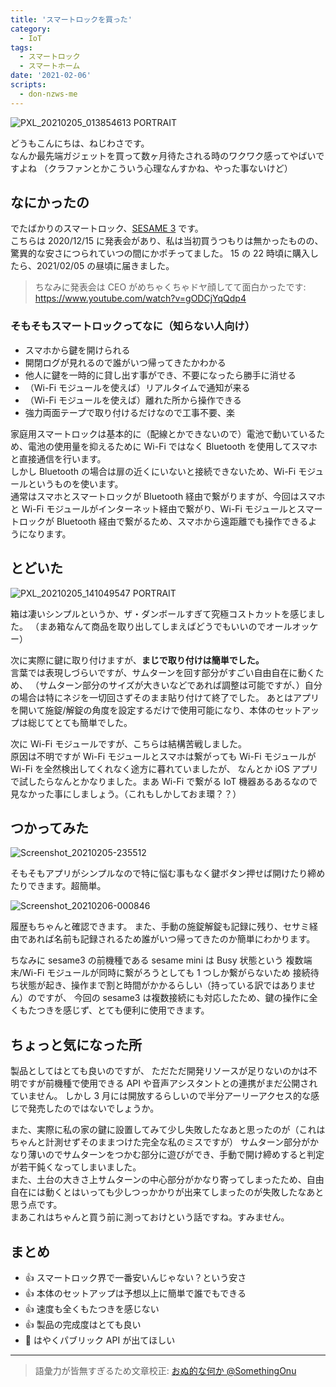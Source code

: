 ```yaml
---
title: 'スマートロックを買った'
category:
  - IoT
tags:
  - スマートロック
  - スマートホーム
date: '2021-02-06'
scripts:
  - don-nzws-me
---
```


![PXL_20210205_013854613 PORTRAIT](https://user-images.githubusercontent.com/14953122/107109199-7650aa80-6881-11eb-8837-49eee451b4af.jpg)

どうもこんにちは、ねじわさです。  
なんか最先端ガジェットを買って数ヶ月待たされる時のワクワク感ってやばいですよね
（クラファンとかこういう心理なんすかね、やった事ないけど）

## なにかったの

でたばかりのスマートロック、[SESAME 3](https://jp.candyhouse.co/collections/frontpage/products/sesame3) です。  
こちらは 2020/12/15 に発表会があり、私は当初買うつもりは無かったものの、驚異的な安さにつられていつの間にかポチってました。
15 の 22 時頃に購入したら、2021/02/05 の昼頃に届きました。

> ちなみに発表会は CEO がめちゃくちゃドヤ顔してて面白かったです: https://www.youtube.com/watch?v=gODCjYqQdp4

### そもそもスマートロックってなに（知らない人向け）

- スマホから鍵を開けられる
- 開閉ログが見れるので誰がいつ帰ってきたかわかる
- 他人に鍵を一時的に貸し出す事ができ、不要になったら勝手に消せる
- （Wi-Fi モジュールを使えば）リアルタイムで通知が来る
- （Wi-Fi モジュールを使えば）離れた所から操作できる
- 強力両面テープで取り付けるだけなので工事不要、楽

家庭用スマートロックは基本的に（配線とかできないので）電池で動いているため、電池の使用量を抑えるために Wi-Fi ではなく Bluetooth を使用してスマホと直接通信を行います。  
しかし Bluetooth の場合は扉の近くにいないと接続できないため、Wi-Fi モジュールというものを使います。  
通常はスマホとスマートロックが Bluetooth 経由で繋がりますが、今回はスマホと Wi-Fi モジュールがインターネット経由で繋がり、Wi-Fi モジュールとスマートロックが Bluetooth 経由で繋がるため、スマホから遠距離でも操作できるようになります。

## とどいた

![PXL_20210205_141049547 PORTRAIT](https://user-images.githubusercontent.com/14953122/107109202-7c468b80-6881-11eb-89f5-e762c00db586.jpg)

箱は凄いシンプルというか、ザ・ダンボールすぎて究極コストカットを感じました。
（まあ箱なんて商品を取り出してしまえばどうでもいいのでオールオッケー）

次に実際に鍵に取り付けますが、**まじで取り付けは簡単でした。**  
言葉では表現しづらいですが、サムターンを回す部分がすごい自由自在に動くため、
（サムターン部分のサイズが大きいなどであれば調整は可能ですが、）自分の場合は特にネジを一切回さずそのまま貼り付けて終了でした。
あとはアプリを開いて施錠/解錠の角度を設定するだけで使用可能になり、本体のセットアップは総じてとても簡単でした。

次に Wi-Fi モジュールですが、こちらは結構苦戦しました。  
原因は不明ですが Wi-Fi モジュールとスマホは繋がっても Wi-Fi モジュールが Wi-Fi を全然検出してくれなく途方に暮れていましたが、
なんとか iOS アプリで試したらなんとかなりました。まあ Wi-Fi で繋がる IoT 機器あるあるなので見なかった事にしましょう。（これもしかしておま環？？）

## つかってみた

![Screenshot_20210205-235512](https://user-images.githubusercontent.com/14953122/107109204-823c6c80-6881-11eb-919d-f0d8205ff379.jpg)

そもそもアプリがシンプルなので特に悩む事もなく鍵ボタン押せば開けたり締めたりできます。超簡単。

![Screenshot_20210206-000846](https://user-images.githubusercontent.com/14953122/107109208-86688a00-6881-11eb-80ec-116ecda6ce30.jpg)

履歴もちゃんと確認できます。
また、手動の施錠解錠も記録に残り、セサミ経由であれば名前も記録されるため誰がいつ帰ってきたのか簡単にわかります。

ちなみに sesame3 の前機種である sesame mini は Busy 状態という
複数端末/Wi-Fi モジュールが同時に繋がろうとしても 1 つしか繋がらないため
接続待ち状態が起き、操作まで割と時間がかかるらしい（持っている訳ではありません）のですが、
今回の sesame3 は複数接続にも対応したため、鍵の操作に全くもたつきを感じず、とても便利に使用できます。

## ちょっと気になった所

製品としてはとても良いのですが、
ただただ開発リソースが足りないのかは不明ですが前機種で使用できる API や音声アシスタントとの連携がまだ公開されていません。
しかし 3 月には開放するらしいので半分アーリーアクセス的な感じで発売したのではないでしょうか。

また、実際に私の家の鍵に設置してみて少し失敗したなあと思ったのが（これはちゃんと計測せずそのままつけた完全な私のミスですが）
サムターン部分がかなり薄いのでサムターンをつかむ部分に遊びができ、手動で開け締めすると判定が若干鈍くなってしまいました。  
また、土台の大きさ上サムターンの中心部分がかなり寄ってしまったため、自由自在には動くとはいっても少しつっかかりが出来てしまったのが失敗したなあと思う点です。  
まあこれはちゃんと買う前に測っておけという話ですね。すみません。

## まとめ

- 👍 スマートロック界で一番安いんじゃない？という安さ
- 👍 本体のセットアップは予想以上に簡単で誰でもできる
- 👍 速度も全くもたつきを感じない
- 👍 製品の完成度はとても良い
- 🤔 はやくパブリック API が出てほしい

---

> 語彙力が皆無すぎるため文章校正: [おぬ的な何か @SomethingOnu](https://somethingonu.github.io/)
